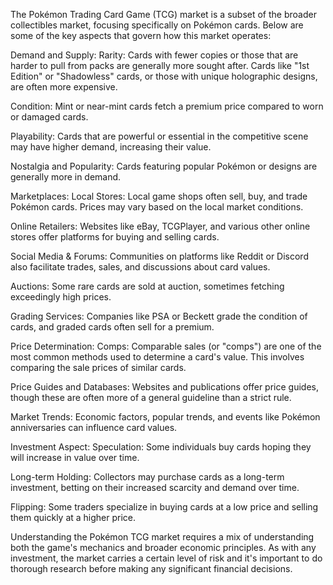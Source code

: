 The Pokémon Trading Card Game (TCG) market is a subset of the broader collectibles market, focusing specifically on Pokémon cards. Below are some of the key aspects that govern how this market operates:

Demand and Supply:
Rarity: Cards with fewer copies or those that are harder to pull from packs are generally more sought after. Cards like "1st Edition" or "Shadowless" cards, or those with unique holographic designs, are often more expensive.

Condition: Mint or near-mint cards fetch a premium price compared to worn or damaged cards.

Playability: Cards that are powerful or essential in the competitive scene may have higher demand, increasing their value.

Nostalgia and Popularity: Cards featuring popular Pokémon or designs are generally more in demand.

Marketplaces:
Local Stores: Local game shops often sell, buy, and trade Pokémon cards. Prices may vary based on the local market conditions.

Online Retailers: Websites like eBay, TCGPlayer, and various other online stores offer platforms for buying and selling cards.

Social Media & Forums: Communities on platforms like Reddit or Discord also facilitate trades, sales, and discussions about card values.

Auctions: Some rare cards are sold at auction, sometimes fetching exceedingly high prices.

Grading Services: Companies like PSA or Beckett grade the condition of cards, and graded cards often sell for a premium.

Price Determination:
Comps: Comparable sales (or "comps") are one of the most common methods used to determine a card's value. This involves comparing the sale prices of similar cards.

Price Guides and Databases: Websites and publications offer price guides, though these are often more of a general guideline than a strict rule.

Market Trends: Economic factors, popular trends, and events like Pokémon anniversaries can influence card values.

Investment Aspect:
Speculation: Some individuals buy cards hoping they will increase in value over time.

Long-term Holding: Collectors may purchase cards as a long-term investment, betting on their increased scarcity and demand over time.

Flipping: Some traders specialize in buying cards at a low price and selling them quickly at a higher price.

Understanding the Pokémon TCG market requires a mix of understanding both the game's mechanics and broader economic principles. As with any investment, the market carries a certain level of risk and it's important to do thorough research before making any significant financial decisions.




